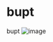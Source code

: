 # bupt
bupt
![image](https://user-images.githubusercontent.com/42057974/150903754-407f5067-2d3c-4413-9996-b9519e7c8285.png)
